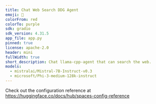 ```yaml
---
title: Chat Web Search DDG Agent
emoji: 🗿
colorFrom: red
colorTo: purple
sdk: gradio
sdk_version: 4.31.5
app_file: app.py
pinned: true
license: apache-2.0
header: mini
fullWidth: true
short_description: Chat llama-cpp-agent that can search the web.
models:
  - mistralai/Mistral-7B-Instruct-v0.3
  - microsoft/Phi-3-medium-128k-instruct
---
```


Check out the configuration reference at https://huggingface.co/docs/hub/spaces-config-reference